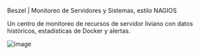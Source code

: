 Beszel | Monitoreo de Servidores y Sistemas, estilo NAGIOS

Un centro de monitoreo de recursos de servidor liviano con datos históricos, estadísticas de Docker y alertas.

![image](https://github.com/user-attachments/assets/446c5275-f551-4052-b792-c8d6026cd20d)


